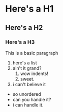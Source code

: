 # Here's a H1
## Here's a H2
### Here's a H3

This is a basic paragraph

1. here's a list
2. ain't it grand?
    1. wow indents!
    2. sweet.
3. i can't believe it

- so unordered
- can you handle it?
- i can handle it.